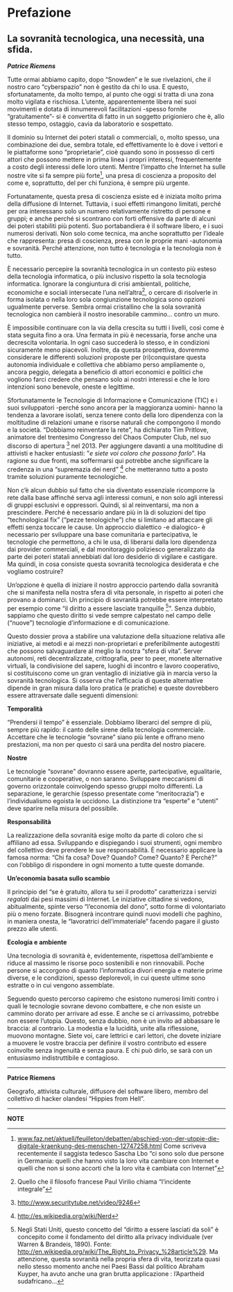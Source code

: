 **Prefazione**
===
**La sovranità tecnologica, una necessità, una sfida.**
---
***Patrice Riemens***

Tutte ormai abbiamo capito, dopo “Snowden” e le sue rivelazioni, che il nostro caro “cyberspazio” non è gestito da chi lo usa. E questo, sfortunatamente, da molto tempo, al punto che oggi si tratta di una zona molto vigilata e rischiosa. L’utente, apparentemente libera nei suoi movimenti e dotata di innumerevoli facilitazioni -spesso fornite “gratuitamente”- si è convertita di fatto in un soggetto prigioniero che è, allo stesso tempo, ostaggio, cavia da laboratorio e sospettato. 

Il dominio su Internet dei poteri statali o commerciali, o, molto spesso, una combinazione dei due, sembra totale, ed effettivamente lo è dove i vettori e le piattaforme sono “proprietarie”, cioè quando sono in possesso di certi attori che possono mettere in prima linea i propri interessi, frequentemente a costo degli interessi delle loro utenti. Mentre l’impatto che Internet ha sulle nostre vite si fa sempre più forte[^1], una presa di coscienza a proposito del come e, soprattutto, del per chi funziona, è sempre più urgente.

Fortunatamente, questa presa di coscienza esiste ed è iniziata molto prima della diffusione di Internet. Tuttavia, i suoi effetti rimangono limitati, perché per ora interessano solo un numero relativamente ristretto di persone e gruppi; e anche perché si scontrano con forti offensive da parte di alcuni dei poteri stabiliti più potenti. Suo portabandiera è il software libero, e i suoi numerosi derivati. Non solo come tecnica, ma anche soprattutto per l’ideale che rappresenta: presa di coscienza, presa con le proprie mani -autonomia e sovranità. Perché attenzione, non tutto è tecnologia e la tecnologia non è tutto. 

È necessario percepire la sovranità tecnologica in un contesto più esteso della tecnologia informatica, o più inclusivo rispetto la sola tecnologia informatica. Ignorare la congiuntura di crisi ambientali, politiche, economiche e sociali intersecate l’una nell’altra[^2], o cercare di risolverle in forma isolata o nella loro sola congiunzione tecnologica sono opzioni ugualmente perverse. Sembra ormai cristallino che la sola sovranità tecnologica non cambierà il nostro inesorabile cammino… contro un muro. 

È impossibile continuare con la via della crescita su tutti i livelli, così come è stata seguita fino a ora. Una fermata in più è necessaria, forse anche una decrescita volontaria. In ogni caso succederà lo stesso, e in condizioni sicuramente meno piacevoli. Inoltre, da questa prospettiva, dovremmo considerare le differenti soluzioni proposte per (ri)conquistare questa autonomia individuale e collettiva che abbiamo perso ampliamente o, ancora peggio, delegata a beneficio di attori economici e politici che vogliono farci credere che pensano solo ai nostri interessi e che le loro intenzioni sono benevole, oneste e legittime.

Sfortunatamente le Tecnologie di Informazione e Comunicazione (TIC) e i suoi sviluppatori -perché sono ancora per la maggioranza uomini- hanno la tendenza a lavorare isolati, senza tenere conto della loro dipendenza con la moltitudine di relazioni umane e risorse naturali che compongono il mondo e la società. “Dobbiamo reinventare la rete”, ha dichiarato Tim Pritlove, animatore del trentesimo Congresso del Chaos Computer Club, nel suo discorso di apertura [^3] nel 2013. Per aggiungere davanti a una moltitudine di attivisti e hacker entusiasti: "*e siete voi coloro che possono farlo*". Ha ragione su due fronti, ma soffermarsi qui potrebbe anche significare la credenza in una “supremazia dei nerd” [^4] che metteranno tutto a posto tramite soluzioni puramente tecnologiche. 

Non c’è alcun dubbio sul fatto che sia diventato essenziale ricomporre la rete dalla base affinché serva agli interessi comuni, e non solo agli interessi di gruppi esclusivi e oppressori. Quindi, sì al reinventarsi, ma non a prescindere. Perché è necessario andare più in là di soluzioni del tipo “technological fix” (“pezze tenologiche”) che si limitano ad attaccare gli effetti senza toccare le cause. Un approccio dialettico -e dialogico- è necessario per sviluppare una base comunitaria e partecipativa, le tecnologie che permettono, a chi le usa, di liberarsi dalla loro dipendenza dai provider commerciali, e dal monitoraggio poliziesco generalizzato da parte dei poteri statali annebbiati dal loro desiderio di vigilare e castigare. Ma quindi, in cosa consiste questa sovranità tecnologica desiderata e che vogliamo costruire? 

Un’opzione è quella di iniziare il nostro approccio partendo dalla sovranità che si manifesta nella nostra sfera di vita personale, in rispetto ai poteri che provano a dominarci. Un principio di sovranità potrebbe essere interpretato per esempio come “il diritto a essere lasciate tranquille [^5]". Senza dubbio, sappiamo che questo diritto si vede sempre calpestato nel campo delle (“nuove”) tecnologie d’informazione e di comunicazione. 

Questo dossier prova a stabilire una valutazione della situazione relativa alle iniziative, ai metodi e ai mezzi non-proprietari e preferibilmente autogestiti che possono salvaguardare al meglio la nostra “sfera di vita”. Server autonomi, reti decentralizzate, crittografia, peer to peer, monete alternative virtuali, la condivisione del sapere, luoghi di incontro e lavoro cooperativo, si costituiscono come un gran ventaglio di iniziative già in marcia verso la sovranità tecnologica. Si osserva che l’efficacia di queste alternative dipende in gran misura dalla loro pratica (e pratiche) e queste dovrebbero essere attraversate dalle seguenti dimensioni:

**Temporalità**

“Prendersi il tempo” è essenziale. Dobbiamo liberarci del sempre di più, sempre più rapido: il canto delle sirene della tecnologia commerciale. Accettare che le tecnologie “sovrane” siano più lente e offrano meno prestazioni, ma non per questo ci sará una perdita del nostro piacere. 

**Nostre**

Le tecnologie “sovrane” dovranno essere aperte, partecipative, egualitarie, comunitarie e cooperative, o non saranno. 
Sviluppare meccanismi di governo orizzontale coinvolgendo spesso gruppi molto differenti. La separazione, le gerarchie (spesso presentate come “meritocrazia”) e l’individualismo egoista le uccidono. La distinzione tra “esperte” e “utenti” deve sparire nella misura del possibile.

**Responsabilità**

La realizzazione della sovranità esige molto da parte di coloro che si affiliano ad essa. Sviluppando e dispiegando i suoi strumenti, ogni membro del collettivo deve prendere le sue responsabilità. È necessario applicare la famosa norma:
“Chi fa cosa? Dove? Quando? Come? Quanto? E Perché?” con l’obbligo di rispondere in ogni momento a tutte queste domande.

**Un’economia basata sullo scambio**

Il principio del “se è gratuito, allora tu sei il prodotto” caratterizza i servizi *regalati* dai pesi massimi di Internet. Le iniziative cittadine si vedono, abitualmente, spinte verso “l’economia del dono”, sotto forme di volontariato più o meno forzate. Bisognerà incontrare quindi nuovi modelli che paghino, in maniera onesta, le “lavoratrici dell’immateriale” facendo pagare il giusto prezzo alle utenti.

**Ecologia e ambiente**

Una tecnologia di sovranità è, evidentemente, rispettosa dell’ambiente e riduce al massimo le risorse poco sostenibili e non rinnovabili. Poche persone si accorgono di quanto l’informatica divori energia e materie prime diverse, e le condizioni, spesso deplorevoli, in cui queste ultime sono estratte o in cui vengono assemblate. 

Seguendo questo percorso capiremo che esistono numerosi limiti contro i quali le tecnologie sovrane devono combattere, e che non esiste un cammino dorato per arrivare ad esse. E anche se ci arrivassimo, potrebbe non essere l’utopia. Questo, senza dubbio, non è un invito ad abbassare le braccia: al contrario. La modestia e la lucidità, unite alla riflessione, muovono montagne. Siete voi, care lettrici e cari lettori, che dovete iniziare a muovere le vostre braccia per definire il vostro contributo ed essere coinvolte senza ingenuità e senza paura. E chi può dirlo, se sarà con un entusiasmo indistruttibile e contagioso.

---

**Patrice Riemens**

Geografo, attivista culturale, diffusore del software libero, membro del collettivo di hacker olandesi “Hippies from Hell”.

---

**NOTE**

[^1]: www.faz.net/aktuell/feuilleton/debatten/abschied-von-der-utopie-die-digitale-kraenkung-des-menschen-12747258.html Come scriveva recentemente il saggista tedesco Sascha Lbo “ci sono solo due persone in Germania: quelli che hanno visto la loro vita cambiare con Internet e quelli che non si sono accorti che la loro vita è cambiata con Internet”

[^2]: Quello che il filosofo francese Paul Virilio chiama “l’incidente integrale”

[^3]: http://www.securitytube.net/video/9246

[^4]: http://es.wikipedia.org/wiki/Nerd

[^5]: Negli Stati Uniti, questo concetto del “diritto a essere lasciati da soli” è concepito come il fondamento del diritto alla privacy individuale (ver Warren & Brandeis, 1890). Fonte: http://en.wikipedia.org/wiki/The_Right_to_Privacy_%28article%29. Ma attenzione, questa sovranità nella propria sfera di vita, teorizzata quasi nello stesso momento anche nei Paesi Bassi dal politico Abraham Kuyper, ha avuto anche una gran brutta applicazione : l’Apartheid sudafricano... 

[^6]: Fonte: http://fr.wikipedia.org/wiki/QQOQCCP 


